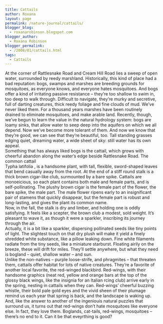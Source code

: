 ```yaml
---
title: Cattails
author: Roxana
layout: page
permalink: /nature-journal/cattails/
blogger_blog:
  - roxanarobinson.blogspot.com
blogger_author:
  - Roxana Robinson
blogger_permalink:
  - /2008/01/cattails.html
tags:
  - Cattails
---
```

At the corner of Rattlesnake Road and Cream Hill Road lies a sweep of open water, surrounded by reedy marshland. Historically, this kind of place had a bad reputation: bogs, swamps and marshes are breeding grounds for mosquitoes, as everyone knows, and everyone hates mosquitoes. And bogs offer a kind of irritating passive resistance &#8211; they&#8217;re too shallow to swim in, too deep to walk through. Difficult to navigate, they&#8217;re murky and secretive, full of darting creatures, thick reedy foliage and fine clouds of mud. We&#8217;ve never liked them. For a thousand years marshes have been routinely drained to eliminate mosquitoes, and make arable land. Recently, though, we&#8217;ve begun to learn the value in the natural hydrology system: bogs are loamy sinks, that allow water to seep deep into the aquifers on which we all depend. Now we&#8217;ve become more tolerant of them. And now we know that they&#8217;re good, we can see that they&#8217;re beautiful, too. Tall standing grasses edging quiet, dreaming water, a wide sheet of sky: still water has its own appeal.  
Something that has always liked bogs is the cattail, which grows with cheerful abandon along the water&#8217;s edge beside Rattlesnake Road. The common cattail   
<span></span> Typha latifolia <span></span>, is a handsome plant, with tall, flexible, sword-shaped leaves that bend casually away from the root. At the end of a stiff round stalk is a thick brown cigar-like club, surmounted by a bare spike. Cattails are monoeicious, so each plant contains both male and female parts, and is self-pollinating. The plushy brown cigar is the female part of the flower, the bare spike, the male part. The male flower ripens early to an insignificant pair of stamens that quickly disappear, but the female part is robust and long-lasting, and gives the plant its common name.  
Now, in the fall, the stalk is dry and limber, and holding one is oddly satisfying. It feels like a scepter, the brown club a modest, sold weight. It&#8217;s pleasant to wave it, as though it were a sparkler, inscribing its journey through the air.  
Actually, it is a bit like a sparkler, dispersing pollinated seeds like tiny points of light. The slightest touch on that dry plush will make it yield a finely shredded white substance, like a pillow leaking down. Fine white filaments radiate from the tiny seeds, like a miniature starburst. Floating airily on the breeze, these will drift for miles. They&#8217;ll settle anywhere, but what they need is bogland &#8211; quiet, shallow water &#8211; and sun.  
Unlike the non-natives &#8211; purple loose-strife, and phragmites &#8211; that threaten them, cattails offer habitat for lots of native creatures. They&#8217;re a favorite of another local favorite, the red-winged blackbird. Red-wings, with their handsome graphics (neat red, yellow and orange bars at the top of the glossy black wings, like the insignia for an Italian rcing club) arrive early in the spring, nesting in cattails when they can. Red-wings&#8217; cheerful buzzing whistle, their bold pale gold eyes and the vivid sheen of their plumage remind us each year that spring is back, and the landscape is waking up.  
And, like the answer to another of the ingeniouis natural puzzles that surround us, it turns out that red-wings don&#8217;t hate mosquitoes like everyone else. In fact, they love them. Boglands, cat-tails, red-wings, mosquitoes &#8211; there&#8217;s no end to it. Can it be that eveyrthing is good?  

<!-- November, 2007 -->